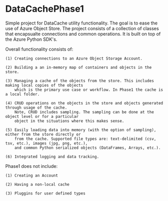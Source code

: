 # DataCachePhase1
Simple project for DataCache utility functionality. The goal is to ease the use of Azure Object Store. The project consists of 
a collection of classes that encapsualte connections and common operations. It is built on top of the Azure Python SDK's.

Overall functionality consists of:

	(1) Creating connections to an Azure Object Storage Account.
	
	(2) Building a an in-memory map of containers and objects in the store.
	
	(3)	Managing a cache of the objects from the store. This includes making local copies of the objects 
		which is the primary use case or workflow. In Phase1 the cache is a local folder.
		
	(4) CRUD operations on the objects in the store and objects generated through usage of the cache. 
		Note, CRUD includes sampling. The sampling can be done at the object level or for a particular
		object in the situations where this makes sense.
		
	(5) Easily loading data into memory (with the option of sampling), either from the store directly or 
		from the cache. Supported file types are: text-delimited (csv, tsv, etc.), images (jpg, png, etc.),
		and common Python serialized objects (DataFrames, Arrays, etc.).
		
	(6) Integrated logging and data tracking.

Phase1 does not include:

	(1) Creating an Account

	(2) Having a non-local cache

	(3) Pluggins for user defined types

